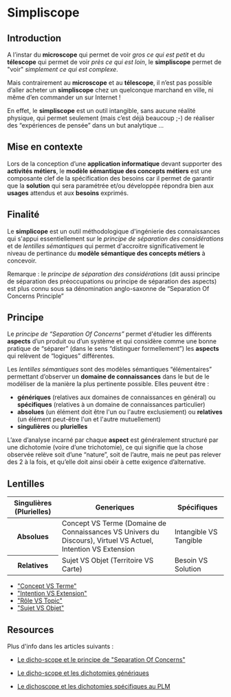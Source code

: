 # Simpliscope

Introduction
-
A l’instar du __microscope__ qui permet de voir _gros ce qui est petit_ et du __télescope__ qui permet de voir _près ce qui est loin_, le __simpliscope__ permet de "voir" _simplement ce qui est complexe_.

Mais contrairement au __microscope__ et au __télescope__, il n’est pas possible d’aller acheter un __simpliscope__ chez un quelconque marchand en ville, ni même d’en commander un sur Internet !

En effet, le __simpliscope__ est un outil intangible, sans aucune réalité physique, qui permet seulement (mais c’est déjà beaucoup ;-) de réaliser des “expériences de pensée” dans un but analytique …

Mise en contexte
-
Lors de la conception d’une __application informatique__ devant supporter des __activités métiers__, le __modèle sémantique des concepts métiers__ est une composante clef de la spécification des besoins car il permet de garantir que la __solution__ qui sera paramétrée et/ou développée répondra bien aux __usages__ attendus et aux __besoins__ exprimés.

Finalité
-
Le __simplicope__ est un outil méthodologique d'ingénierie des connaissances qui s'appui essentiellement sur le _principe de séparation des considérations_ et de _lentilles sémantiques_ qui permet d'accroitre significativement le niveau de pertinance du __modèle sémantique des concepts métiers__ à concevoir.

Remarque : le _principe de séparation des considérations_ (dit aussi principe de séparation des préoccupations ou principe de séparation des aspects) est plus connu sous sa dénomination anglo-saxonne de “Separation Of Concerns Principle” 

Principe
-
Le _principe de “Separation Of Concerns”_ permet d'étudier les différents __aspects__ d’un produit ou d’un système et qui considère comme une bonne pratique de “séparer” (dans le sens “distinguer formellement”) les __aspects__ qui relèvent de “logiques” différentes.

Les _lentilles sémantiques_ sont des modèles sémantiques “élémentaires” permettant d’observer un __domaine de connaissances__ dans le but de le modéliser de la manière la plus pertinente possible. Elles peuvent être :

 * __génériques__ (relatives aux domaines de connaissances en général) ou __spécifiques__ (relatives à un domaine de connaissances particulier)
 * __absolues__ (un élément doit être l'un ou l'autre exclusiement) ou __relatives__ (un élément peut-être l'un et l'autre mutuellement) 
 * __singulières__ ou __plurielles__

L’axe d’analyse incarné par chaque __aspect__ est généralement structuré par une dichotomie (voire d’une trichotomie), ce qui signifie que la chose observée relève soit d’une “nature”, soit de l’autre, mais ne peut pas relever des 2 à la fois, et qu’elle doit ainsi obéir à cette exigence d’alternative.

Lentilles
-

<table>
    <thead>
        <tr>
            <th>Singulières (Plurielles)</th>
            <th>Generiques</th>
            <th>Spécifiques</th>
        </tr>
    </thead>
    <tbody>
        <tr>
            <th>Absolues</th>
            <td>Concept VS Terme (Domaine de Connaissances VS Univers du Discours), Virtuel VS Actuel, Intention VS Extension</td>
            <td>Intangible VS Tangible</td>
        </tr>
        <tr>
            <th>Relatives</th>
            <td>Sujet VS Objet (Territoire VS Carte)</td>
            <td>Besoin VS Solution</td>
        </tr>
    </tbody>
</table>

 * <a href="https://github.com/iPlumb3r/Dicho-Scope/tree/master/Lenses/0_Concept_VS_Term">"Concept VS Terme"</a>
 * <a href="https://github.com/iPlumb3r/Dicho-Scope/tree/master/Lenses/1_Intention_VS_Extension">"Intention VS Extension"</a>
 * <a href="https://github.com/iPlumb3r/Dicho-Scope/tree/master/Lenses/2_Role_VS_Topic">"Rôle VS Topic"</a>
 * <a href="https://github.com/iPlumb3r/Dicho-Scope/tree/master/Lenses/3_Subject_VS_Object">"Sujet VS Objet"</a>


Resources
-
Plus d'info dans les articles suivants :   
* <a href="https://www.linkedin.com/pulse/le-dicho-scope-et-principe-de-separation-concerns-bernard-chabot/">Le dicho-scope et le principe de "Separation Of Concerns"</a>

* <a href="https://www.linkedin.com/pulse/le-dicho-scope-et-les-dichotomies-g%C3%A9n%C3%A9riques-bernard-chabot/">Le dicho-scope et les dichotomies génériques</a>

* <a href="https://www.linkedin.com/pulse/le-dichoschope-et-les-dichotomies-sp%C3%A9cifiques-au-plm-bernard-chabot/">Le dichoscope et les dichotomies spécifiques au PLM</a>






